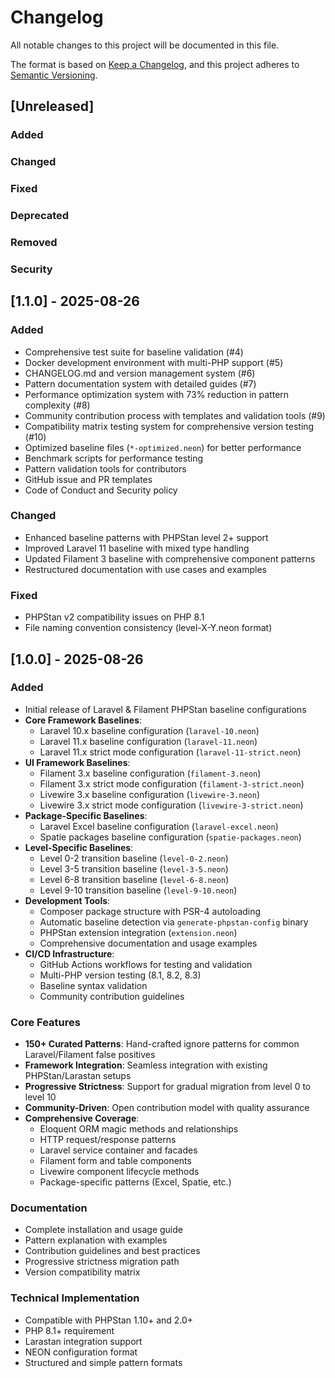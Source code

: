 # Changelog

All notable changes to this project will be documented in this file.

The format is based on [Keep a Changelog](https://keepachangelog.com/en/1.1.0/),
and this project adheres to [Semantic Versioning](https://semver.org/spec/v2.0.0.html).

## [Unreleased]

### Added

### Changed

### Fixed

### Deprecated

### Removed

### Security

## [1.1.0] - 2025-08-26

### Added
- Comprehensive test suite for baseline validation (#4)
- Docker development environment with multi-PHP support (#5)
- CHANGELOG.md and version management system (#6)
- Pattern documentation system with detailed guides (#7)
- Performance optimization system with 73% reduction in pattern complexity (#8)
- Community contribution process with templates and validation tools (#9)
- Compatibility matrix testing system for comprehensive version testing (#10)
- Optimized baseline files (`*-optimized.neon`) for better performance
- Benchmark scripts for performance testing
- Pattern validation tools for contributors
- GitHub issue and PR templates
- Code of Conduct and Security policy

### Changed
- Enhanced baseline patterns with PHPStan level 2+ support
- Improved Laravel 11 baseline with mixed type handling
- Updated Filament 3 baseline with comprehensive component patterns
- Restructured documentation with use cases and examples

### Fixed
- PHPStan v2 compatibility issues on PHP 8.1
- File naming convention consistency (level-X-Y.neon format)

## [1.0.0] - 2025-08-26

### Added
- Initial release of Laravel & Filament PHPStan baseline configurations
- **Core Framework Baselines**:
  - Laravel 10.x baseline configuration (`laravel-10.neon`)
  - Laravel 11.x baseline configuration (`laravel-11.neon`)
  - Laravel 11.x strict mode configuration (`laravel-11-strict.neon`)
- **UI Framework Baselines**:
  - Filament 3.x baseline configuration (`filament-3.neon`)
  - Filament 3.x strict mode configuration (`filament-3-strict.neon`)
  - Livewire 3.x baseline configuration (`livewire-3.neon`)
  - Livewire 3.x strict mode configuration (`livewire-3-strict.neon`)
- **Package-Specific Baselines**:
  - Laravel Excel baseline configuration (`laravel-excel.neon`)
  - Spatie packages baseline configuration (`spatie-packages.neon`)
- **Level-Specific Baselines**:
  - Level 0-2 transition baseline (`level-0-2.neon`)
  - Level 3-5 transition baseline (`level-3-5.neon`)
  - Level 6-8 transition baseline (`level-6-8.neon`)
  - Level 9-10 transition baseline (`level-9-10.neon`)
- **Development Tools**:
  - Composer package structure with PSR-4 autoloading
  - Automatic baseline detection via `generate-phpstan-config` binary
  - PHPStan extension integration (`extension.neon`)
  - Comprehensive documentation and usage examples
- **CI/CD Infrastructure**:
  - GitHub Actions workflows for testing and validation
  - Multi-PHP version testing (8.1, 8.2, 8.3)
  - Baseline syntax validation
  - Community contribution guidelines

### Core Features
- **150+ Curated Patterns**: Hand-crafted ignore patterns for common Laravel/Filament false positives
- **Framework Integration**: Seamless integration with existing PHPStan/Larastan setups
- **Progressive Strictness**: Support for gradual migration from level 0 to level 10
- **Community-Driven**: Open contribution model with quality assurance
- **Comprehensive Coverage**: 
  - Eloquent ORM magic methods and relationships
  - HTTP request/response patterns
  - Laravel service container and facades
  - Filament form and table components
  - Livewire component lifecycle methods
  - Package-specific patterns (Excel, Spatie, etc.)

### Documentation
- Complete installation and usage guide
- Pattern explanation with examples
- Contribution guidelines and best practices
- Progressive strictness migration path
- Version compatibility matrix

### Technical Implementation
- Compatible with PHPStan 1.10+ and 2.0+
- PHP 8.1+ requirement
- Larastan integration support
- NEON configuration format
- Structured and simple pattern formats